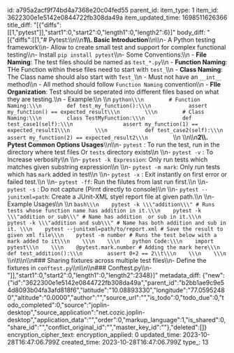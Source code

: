 id: a795a2acf9f74bd4a7368e20c04fed55
parent_id: 
item_type: 1
item_id: 3622300e1e5142e0844722fb308da49a
item_updated_time: 1698511626366
title_diff: "[{\"diffs\":[[1,\"pytest\"]],\"start1\":0,\"start2\":0,\"length1\":0,\"length2\":6}]"
body_diff: "[{\"diffs\":[[1,\"# Pytest:\\\n\\\n**1\\\\. Basic Introduction**\\\n\\\n- A Python testing framework\\\n- Allow to create small test and support for complex functional testing\\\n- Install `pip install pytest`\\\n- Some Conventions:\\\n    - **File Naming**: The test files should be named as `test_*.py`\\\n    - **Function Naming**: THe Function within these files need to start with `test_`\\\n    - **Class Naming**: The Class name should also start with `Test_`\\\n        - Must not have an `__int__` method\\\n        - All method should follow `Function Naming` convention\\\n    - **FIle Organization**: Test should be seperated into different files based on what they are testing.\\\n    - Example:\\\n        \\\n        ```python\\\n        # Function Naming:\\\n        def test_my_function():\\\n            assert my_function() == expected_result\\\n        \\\n        # Class Naming:\\\n        class TestMyFunction:\\\n            def test_case1(self):\\\n                assert my_function(1) == expected_result1\\\n        \\\n            def test_case2(self):\\\n                assert my_function(2) == expected_result2\\\n        ```\\\n        \\\n\\\n**2\\\\. Pytest Common Options Usages**\\\n\\\n- `pytest` : To run the test, run in the directory where test files Or `tests` directory exists\\\n    \\\n- `pytest -v` : To Increase verbosity\\\n    \\\n- `pytest -k Expression`: Only run tests which matches given substring expression\\\n    \\\n- `pytest -m mark`: Only run tests which has `mark` added in test\\\n    \\\n- `pytest -x` : Exit instantly on first error or failed test.\\\n    \\\n- `pytest -ff`: Run the filutes from last run first.\\\n    \\\n- `pytest -s` : Do not capture (Pirnt directly to console)\\\n    \\\n- `pytest --junitxml=path`: Create a JUnit-XML styel report file at given path.\\\n    \\\n- Example Usages\\\n    \\\n    ```bash\\\n    pytest -k \\\"addition\\\" # Runs tests whose function name has addition in it.\\\n    pytest -k \\\"addition or sub\\\" # Name has addition  or sub in it.\\\n    pytest -k \\\"addition and sub\\\" # Name has both addition and sub in it. \\\n    pytest --junitxml=path/to/report.xml # Save the result to given xml file\\\n    pytest -m number # Runs the test below with a mark added to it\\\n    \\\n    \\\n    python Code:\\\n    import pytest\\\n    \\\n    @pytest.mark.number # Adding the mark here\\\n    def test_addition():\\\n        assert 0+2 == 2\\t\\\n    \\\n    \\\n    ```\\\n\\t\\\n\\\n### Sharing fixtures across multiple test files\\\n- Define the fixtures in `conftest.py`\\\n\\\n\\\n### Conftest.py\\\n- \"]],\"start1\":0,\"start2\":0,\"length1\":0,\"length2\":2348}]"
metadata_diff: {"new":{"id":"3622300e1e5142e0844722fb308da49a","parent_id":"b2bb1ae9c9e54d8093b04fa3afd818f6","latitude":"10.08893330","longitude":"77.05952480","altitude":"0.0000","author":"","source_url":"","is_todo":0,"todo_due":0,"todo_completed":0,"source":"joplin-desktop","source_application":"net.cozic.joplin-desktop","application_data":"","order":0,"markup_language":1,"is_shared":0,"share_id":"","conflict_original_id":"","master_key_id":""},"deleted":[]}
encryption_cipher_text: 
encryption_applied: 0
updated_time: 2023-10-28T16:47:06.799Z
created_time: 2023-10-28T16:47:06.799Z
type_: 13